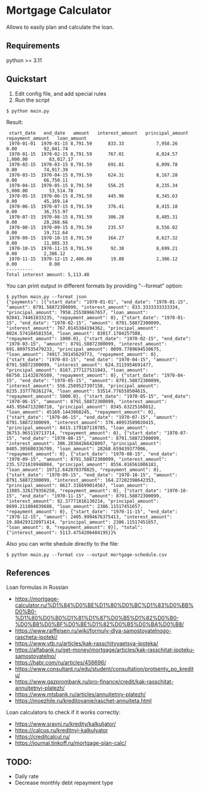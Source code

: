 # Mortgage Calculator

Allows to easily plan and calculate the loan.

## Requirements

python >= 3.11

## Quickstart

1. Edit config file, and add special rules
2. Run the script
```
$ python main.py
```

Result:
```
 start_date   end_date   amount   interest_amount   principal_amount   repayment_amount   loan_amount
 1970-01-01  1970-01-15 8,791.59      833.33            7,958.26             0.00          92,041.74
 1970-01-15  1970-02-15 8,791.59      767.01            8,024.57           1,000.00        83,017.17
 1970-02-15  1970-03-15 8,791.59      691.81            8,099.78             0.00          74,917.39
 1970-03-15  1970-04-15 8,791.59      624.31            8,167.28             0.00          66,750.11
 1970-04-15  1970-05-15 8,791.59      556.25            8,235.34           5,000.00        53,514.78
 1970-05-15  1970-06-15 8,791.59      445.96            8,345.63             0.00          45,169.14
 1970-06-15  1970-07-15 8,791.59      376.41            8,415.18             0.00          36,753.97
 1970-07-15  1970-08-15 8,791.59      306.28            8,485.31             0.00          28,268.66
 1970-08-15  1970-09-15 8,791.59      235.57            8,556.02             0.00          19,712.64
 1970-09-15  1970-10-15 8,791.59      164.27            8,627.32             0.00          11,085.33
 1970-10-15  1970-11-15 8,791.59       92.38            8,699.21             0.00          2,386.12
 1970-11-15  1970-12-15 2,406.00       19.88            2,386.12             0.00            0.00
----------
Total interest amount: 5,113.48
```

You can print output in different formats by providing "--format" option:
```
$ python main.py --format json
{"payments": [{"start_date": "1970-01-01", "end_date": "1970-01-15", "amount": 8791.58872300099, "interest_amount": 833.3333333333334, "principal_amount": 7958.255389667657, "loan_amount": 92041.74461033235, "repayment_amount": 0}, {"start_date": "1970-01-15", "end_date": "1970-02-15", "amount": 8791.58872300099, "interest_amount": 767.0145384194362, "principal_amount": 8024.574184581554, "loan_amount": 83017.1704257508, "repayment_amount": 1000.0}, {"start_date": "1970-02-15", "end_date": "1970-03-15", "amount": 8791.58872300099, "interest_amount": 691.8097535479233, "principal_amount": 8099.7789694530675, "loan_amount": 74917.39145629773, "repayment_amount": 0}, {"start_date": "1970-03-15", "end_date": "1970-04-15", "amount": 8791.58872300099, "interest_amount": 624.3115954691477, "principal_amount": 8167.277127531843, "loan_amount": 66750.11432876589, "repayment_amount": 0}, {"start_date": "1970-04-15", "end_date": "1970-05-15", "amount": 8791.58872300099, "interest_amount": 556.2509527397158, "principal_amount": 8235.337770261274, "loan_amount": 53514.776558504615, "repayment_amount": 5000.0}, {"start_date": "1970-05-15", "end_date": "1970-06-15", "amount": 8791.58872300099, "interest_amount": 445.9564713208718, "principal_amount": 8345.63225168012, "loan_amount": 45169.1443068245, "repayment_amount": 0}, {"start_date": "1970-06-15", "end_date": "1970-07-15", "amount": 8791.58872300099, "interest_amount": 376.40953589020415, "principal_amount": 8415.179187110785, "loan_amount": 36753.965119713714, "repayment_amount": 0}, {"start_date": "1970-07-15", "end_date": "1970-08-15", "amount": 8791.58872300099, "interest_amount": 306.28304266428097, "principal_amount": 8485.305680336709, "loan_amount": 28268.659439377006, "repayment_amount": 0}, {"start_date": "1970-08-15", "end_date": "1970-09-15", "amount": 8791.58872300099, "interest_amount": 235.5721619948084, "principal_amount": 8556.016561006181, "loan_amount": 19712.642878370825, "repayment_amount": 0}, {"start_date": "1970-09-15", "end_date": "1970-10-15", "amount": 8791.58872300099, "interest_amount": 164.27202398642353, "principal_amount": 8627.316699014567, "loan_amount": 11085.326179356258, "repayment_amount": 0}, {"start_date": "1970-10-15", "end_date": "1970-11-15", "amount": 8791.58872300099, "interest_amount": 92.37771816130214, "principal_amount": 8699.211004839688, "loan_amount": 2386.11517451657, "repayment_amount": 0}, {"start_date": "1970-11-15", "end_date": "1970-12-15", "amount": 2405.9994676375413, "interest_amount": 19.884293120971414, "principal_amount": 2386.11517451657, "loan_amount": 0, "repayment_amount": 0}], "total": {"interest_amount": 5113.4754206484195}}%
```

Also you can write shedule directly to the file:
```
$ python main.py --format csv --output mortgage-schedule.csv
```

## References
Loan formulas in Russian
- https://mortgage-calculator.ru/%D1%84%D0%BE%D1%80%D0%BC%D1%83%D0%BB%D0%B0-%D1%80%D0%B0%D1%81%D1%87%D0%B5%D1%82%D0%B0-%D0%B8%D0%BF%D0%BE%D1%82%D0%B5%D0%BA%D0%B8/
- https://www.raiffeisen.ru/wiki/formuly-dlya-samostoyatelnogo-rascheta-ipoteki/
- https://www.vtb.ru/articles/kak-rasschityvaetsya-ipoteka/
- https://alfabank.ru/get-money/mortgage/articles/kak-rasschitat-ipoteku-samostoyatelno/
- https://habr.com/ru/articles/456696/
- https://www.consultant.ru/edu/student/consultation/protsenty_po_kreditu/
- https://www.gazprombank.ru/pro-finance/credit/kak-rasschitat-annuitetnyj-platezh/
- https://www.mtsbank.ru/articles/annuitetniy-platezh/
- https://moezhile.ru/kreditovanie/raschet-annuiteta.html

Loan calculators to check if it works correctly:
- https://www.sravni.ru/kredity/kalkuljator/
- https://calcus.ru/kreditnyj-kalkulyator
- https://creditcalcul.ru/
- https://journal.tinkoff.ru/mortgage-plan-calc/

## TODO:
- Daily rate
- Decrease monthly debt repayment type

